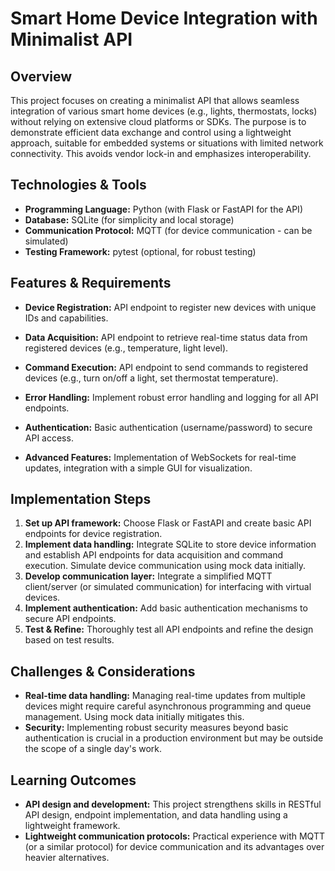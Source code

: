 # Smart Home Device Integration with Minimalist API

## Overview

This project focuses on creating a minimalist API that allows seamless integration of various smart home devices (e.g., lights, thermostats, locks) without relying on extensive cloud platforms or SDKs.  The purpose is to demonstrate efficient data exchange and control using a lightweight approach, suitable for embedded systems or situations with limited network connectivity.  This avoids vendor lock-in and emphasizes interoperability.


## Technologies & Tools

* **Programming Language:** Python (with Flask or FastAPI for the API)
* **Database:** SQLite (for simplicity and local storage)
* **Communication Protocol:**  MQTT (for device communication - can be simulated)
* **Testing Framework:**  pytest (optional, for robust testing)


## Features & Requirements

- **Device Registration:**  API endpoint to register new devices with unique IDs and capabilities.
- **Data Acquisition:**  API endpoint to retrieve real-time status data from registered devices (e.g., temperature, light level).
- **Command Execution:**  API endpoint to send commands to registered devices (e.g., turn on/off a light, set thermostat temperature).
- **Error Handling:**  Implement robust error handling and logging for all API endpoints.
- **Authentication:**  Basic authentication (username/password) to secure API access.

- **Advanced Features:**  Implementation of WebSockets for real-time updates,  integration with a simple GUI for visualization.


## Implementation Steps

1. **Set up API framework:** Choose Flask or FastAPI and create basic API endpoints for device registration.
2. **Implement data handling:** Integrate SQLite to store device information and establish API endpoints for data acquisition and command execution.  Simulate device communication using mock data initially.
3. **Develop communication layer:**  Integrate a simplified MQTT client/server (or simulated communication) for interfacing with virtual devices.
4. **Implement authentication:** Add basic authentication mechanisms to secure API endpoints.
5. **Test & Refine:**  Thoroughly test all API endpoints and refine the design based on test results.


## Challenges & Considerations

- **Real-time data handling:**  Managing real-time updates from multiple devices might require careful asynchronous programming and queue management.  Using mock data initially mitigates this.
- **Security:** Implementing robust security measures beyond basic authentication is crucial in a production environment but may be outside the scope of a single day's work.


## Learning Outcomes

- **API design and development:** This project strengthens skills in RESTful API design, endpoint implementation, and data handling using a lightweight framework.
- **Lightweight communication protocols:** Practical experience with MQTT (or a similar protocol) for device communication and its advantages over heavier alternatives.

